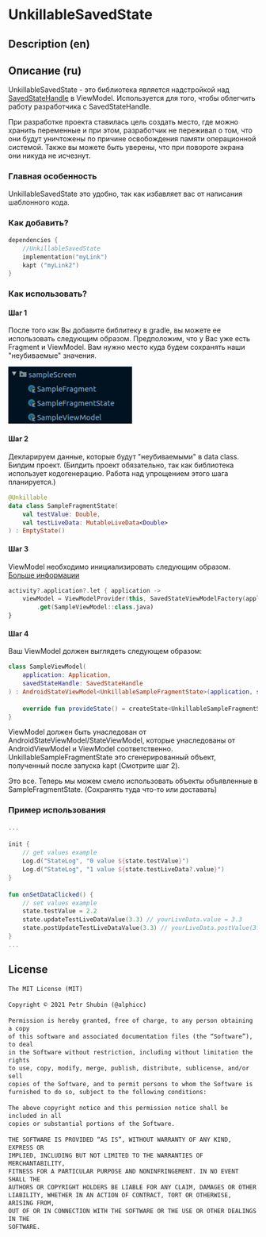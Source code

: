 # UnkillableSavedState

## Description (en)

## Описание (ru)

UnkillableSavedState - это библиотека является надстройкой над [SavedStateHandle](https://developer.android.com/reference/androidx/lifecycle/SavedStateHandle) в ViewModel.
Используется для того, чтобы облегчить работу разработчика с SavedStateHandle.


При разработке проекта ставилась цель создать место, где можно хранить переменные и при этом, разработчик не переживал о том, что они будут уничтожены по причине освобождения памяти операционной системой. Также вы можете быть уверены, что при повороте экрана они никуда не исчезнут.

### Главная особенность
UnkillableSavedState это удобно, так как избавляет вас от написания шаблонного кода.

### Как добавить?
```kotlin
dependencies {
    //UnkillableSavedState
    implementation("myLink")
    kapt ("myLink2")
}
```
### Как использовать?

#### Шаг 1
После того как Вы добавите библитеку в gradle, вы можете ее использовать следующим образом.
Предположим, что у Вас уже есть Fragment и ViewModel. Вам нужно место куда будем сохранять наши "неубиваемые" значения.

<img src="https://github.com/alphicc/UnkillableSavedState/blob/main/media/package%20example.png" alt="PackageExample.png" width="250"/>


#### Шаг 2
Декларируем данные, которые будут "неубиваемыми" в data class. Билдим проект. (Билдить проект обязательно, так как библиотека использует кодогенерацию. Работа над упрощением этого шага планируется.)
```kotlin
@Unkillable
data class SampleFragmentState(
    val testValue: Double,
    val testLiveData: MutableLiveData<Double>
) : EmptyState()
```

#### Шаг 3
ViewModel необходимо инициализировать следующим образом. [Больше информации](https://developer.android.com/reference/androidx/lifecycle/SavedStateViewModelFactory)
```kotlin
activity?.application?.let { application -> 
    viewModel = ViewModelProvider(this, SavedStateViewModelFactory(application, this))
        .get(SampleViewModel::class.java) 
}
```

#### Шаг 4
Ваш ViewModel должен выглядеть следующем образом: 
```kotlin
class SampleViewModel(
    application: Application,
    savedStateHandle: SavedStateHandle
) : AndroidStateViewModel<UnkillableSampleFragmentState>(application, savedStateHandle) {

    override fun provideState() = createState<UnkillableSampleFragmentState>()
}
```
ViewModel должен быть унаследован от AndroidStateViewModel/StateViewModel, которые унаследованы от AndroidViewModel и ViewModel соответственно.
UnkillableSampleFragmentState это сгенерированный объект, полученный после запуска kapt (Смотрите шаг 2).

Это все.
Теперь мы можем смело использовать объекты объявленные в SampleFragmentState. (Сохранять туда что-то или доставать)

### Пример использования

```kotlin
...

init {
    // get values example
    Log.d("StateLog", "0 value ${state.testValue}") 
    Log.d("StateLog", "1 value ${state.testLiveData?.value}")
}

fun onSetDataClicked() {
    // set values example
    state.testValue = 2.2
    state.updateTestLiveDataValue(3.3) // yourLiveData.value = 3.3
    state.postUpdateTestLiveDataValue(3.3) // yourLiveData.postValue(3.3)
}
...
```

## License
```
The MIT License (MIT)

Copyright © 2021 Petr Shubin (@alphicc)

Permission is hereby granted, free of charge, to any person obtaining a copy
of this software and associated documentation files (the “Software”), to deal
in the Software without restriction, including without limitation the rights
to use, copy, modify, merge, publish, distribute, sublicense, and/or sell
copies of the Software, and to permit persons to whom the Software is
furnished to do so, subject to the following conditions:

The above copyright notice and this permission notice shall be included in all
copies or substantial portions of the Software.

THE SOFTWARE IS PROVIDED “AS IS”, WITHOUT WARRANTY OF ANY KIND, EXPRESS OR
IMPLIED, INCLUDING BUT NOT LIMITED TO THE WARRANTIES OF MERCHANTABILITY,
FITNESS FOR A PARTICULAR PURPOSE AND NONINFRINGEMENT. IN NO EVENT SHALL THE
AUTHORS OR COPYRIGHT HOLDERS BE LIABLE FOR ANY CLAIM, DAMAGES OR OTHER
LIABILITY, WHETHER IN AN ACTION OF CONTRACT, TORT OR OTHERWISE, ARISING FROM,
OUT OF OR IN CONNECTION WITH THE SOFTWARE OR THE USE OR OTHER DEALINGS IN THE
SOFTWARE.
```
